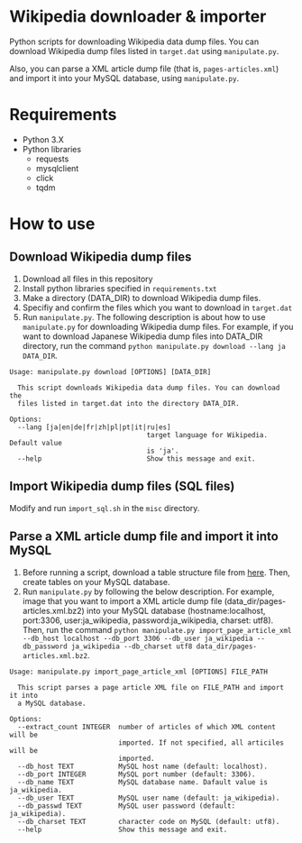 # Wikipedia downloader & importer
Python scripts for downloading Wikipedia data dump files. You can download Wikipedia dump files listed in `target.dat` using `manipulate.py`.

Also, you can parse a XML article dump file (that is, `pages-articles.xml`) and import it into your MySQL database, using `manipulate.py`.

# Requirements
* Python 3.X
* Python libraries
    * requests
    * mysqlclient
    * click
    * tqdm

# How to use
## Download Wikipedia dump files
1. Download all files in this repository
2. Install python libraries specified in `requirements.txt`
3. Make a directory (DATA_DIR) to download Wikipedia dump files.
4. Specifiy and confirm the files which you want to download in `target.dat`
5. Run `manipulate.py`. The following description is about how to use `manipulate.py` for downloading Wikipedia dump files. For example, if you want to download Japanese Wikipedia dump files into DATA_DIR directory, run the command `python manipulate.py download --lang ja DATA_DIR`.

```
Usage: manipulate.py download [OPTIONS] [DATA_DIR]

  This script downloads Wikipedia data dump files. You can download the
  files listed in target.dat into the directory DATA_DIR.

Options:
  --lang [ja|en|de|fr|zh|pl|pt|it|ru|es]
                                  target language for Wikipedia. Default value
                                  is 'ja'.
  --help                          Show this message and exit.
  ```

## Import Wikipedia dump files (SQL files)
Modify and run `import_sql.sh` in the `misc` directory.

## Parse a XML article dump file and import it into MySQL
1. Before running a script, download a table structure file from [here](https://github.com/wikimedia/mediawiki/blob/master/maintenance/tables.sql). Then, create tables on your MySQL database.
2. Run `manipulate.py` by following the below description. For example, image that you want to import a XML article dump file (data_dir/pages-articles.xml.bz2) into your MySQL database (hostname:localhost, port:3306, user:ja_wikipedia, password:ja_wikipedia, charset: utf8). Then, run the command `python manipulate.py import_page_article_xml --db_host localhost --db_port 3306 --db_user ja_wikipedia --db_password ja_wikipedia --db_charset utf8 data_dir/pages-articles.xml.bz2`.

```
Usage: manipulate.py import_page_article_xml [OPTIONS] FILE_PATH

  This script parses a page article XML file on FILE_PATH and import it into
  a MySQL database.

Options:
  --extract_count INTEGER  number of articles of which XML content will be
                           imported. If not specified, all articiles will be
                           imported.
  --db_host TEXT           MySQL host name (default: localhost).
  --db_port INTEGER        MySQL port number (default: 3306).
  --db_name TEXT           MySQL database name. Dafault value is ja_wikipedia.
  --db_user TEXT           MySQL user name (default: ja_wikipedia).
  --db_passwd TEXT         MySQL user password (default: ja_wikipedia).
  --db_charset TEXT        character code on MySQL (default: utf8).
  --help                   Show this message and exit.
```
